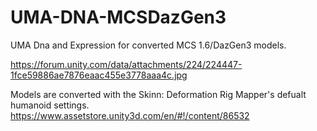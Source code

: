 # UMA-DNA-MCSDazGen3
UMA Dna and Expression for converted MCS 1.6/DazGen3 models.

https://forum.unity.com/data/attachments/224/224447-1fce59886ae7876eaac455e3778aaa4c.jpg

Models are converted with the Skinn: Deformation Rig Mapper's defualt humanoid settings.
https://www.assetstore.unity3d.com/en/#!/content/86532
